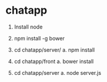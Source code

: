 chatapp
=======

1. Install node 

2. npm install -g bower

3. cd chatapp/server/
 	a. npm install 

4. cd chatapp/front
	a. bower install

5. cd chatapp/server
	a. node server.js